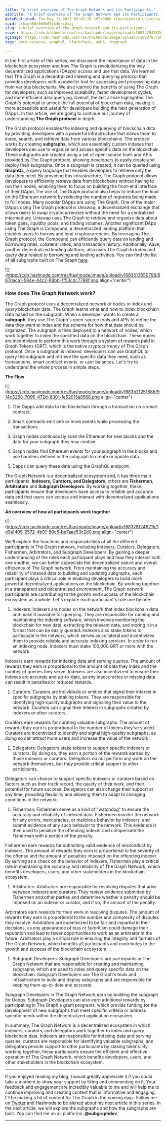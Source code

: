```yaml
---
title: "A brief overview of The Graph Network and its Participants."
seoTitle: "A brief overview of The Graph Network and its Participants."
datePublished: Thu May 11 2023 05:45:26 GMT+0000 (Coordinated Universal Time)
cuid: clhiph50e000h09jk4bsc3vaj
slug: a-brief-overview-of-the-graph-network-and-its-participants
cover: https://cdn.hashnode.com/res/hashnode/image/upload/v1683429483263/cc81455c-fae2-41a1-9d2f-e57ba854b3e5.png
ogImage: https://cdn.hashnode.com/res/hashnode/image/upload/v1683783756413/5bfd10ac-9e7b-4ce1-89d1-2ff68e22c4fb.png
tags: data-science, graphql, blockchain, web3, thegraph

---
```


In the first article of this series, we discussed the importance of data in the blockchain ecosystem and how The Graph is revolutionizing the way decentralized applications (DApps) access and use that data. We learned that The Graph is a decentralized indexing and querying protocol that provides developers with a powerful tool for accessing and processing data from various blockchains. We also learned the benefits of using The Graph for developers, such as improved scalability, faster development cycles, and more efficient data querying. Overall, the last article highlighted The Graph's potential to unlock the full potential of blockchain data, making it more accessible and useful for developers building the next generation of DApps. In this article, we are going to continue our journey of understanding **The Graph protocol** in depth.

The Graph protocol enables the indexing and querying of blockchain data by providing developers with a powerful infrastructure that allows them to index, search, and retrieve data from various blockchains. The protocol works by creating **subgraphs**, which are essentially custom indexes that developers can use to organize and access specific data on the blockchain. These subgraphs are created using a set of open-source tools and APIs provided by The Graph protocol, allowing developers to easily create and deploy their subgraphs. Once a subgraph is created, it can be queried using **GraphQL**, a query language that enables developers to retrieve only the data they need. By providing this infrastructure, The Graph protocol allows developers to efficiently retrieve data from blockchains without having to run their nodes, enabling them to focus on building the front-end interface of their DApps.The use of The Graph protocol also helps to reduce the load on the Ethereum network by reducing the number of requests being made to full nodes. Many popular DApps are using The Graph, One of the major DApps using The Graph protocol is Uniswap, a decentralized exchange that allows users to swap cryptocurrencies without the need for a centralized intermediary. Uniswap uses The Graph to retrieve and organize data about token pairs, liquidity pools, and trading volumes. Another significant DApp using The Graph is Compound, a decentralized lending platform that enables users to borrow and lend cryptocurrencies. By leveraging The Graph protocol, the Compound can efficiently query data on lending and borrowing rates, collateral ratios, and transaction history. Additionally, Aave, another decentralized lending platform, also uses The Graph to index and query data related to borrowing and lending activities. You can find the list of all subgraphs built on The Graph [here](https://thegraph.com/explorer).

![](https://cdn.hashnode.com/res/hashnode/image/upload/v1683513650798/967daca1-584e-44c2-86bb-1f53cdc7788f.png align="center")

### How does The Graph Network work?

The Graph protocol uses a decentralized network of nodes to index and query blockchain data. The Graph learns what and how to index blockchain data based on the subgraph. When a developer wants to create a **subgraph**, they use The Graph's open-source tools and APIs to define the data they want to index and the schema for how that data should be organized. The subgraph is then deployed to a network of nodes, which work together to index the specified data on the blockchain. These nodes are incentivized to perform this work through a system of rewards paid in Graph Tokens (GRT), which is the native cryptocurrency of The Graph protocol. Once a subgraph is indexed, developers can use GraphQL to query the subgraph and retrieve the specific data they need, such as transactions, smart contract events, or user balances. Let's try to understand the whole process in simple steps.

**The Flow**

![](https://cdn.hashnode.com/res/hashnode/image/upload/v1683521251885/914c3268-7096-472d-8301-fe52015a8568.png align="center")

1. The Dapps add data to the blockchain through a transaction on a smart contract.
    
2. Smart contracts emit one or more events while processing the transactions.
    
3. Graph nodes continuously scan the Ethereum for new blocks and the data for your subgraph they may contain.
    
4. Graph nodes find Ethereum events for your subgraph in the blocks and use handlers defined in the subgraph to create or update data.
    
5. Dapps can query these data using the GraphQL endpoint.
    

The Graph Network is a decentralized ecosystem and, it has three main participants: **Indexers, Curators, and Delegators**, others are **Fishermen**, **Arbitrators** and **Subgraph Developers**. By working together, these participants ensure that developers have access to reliable and accurate data and that users can access and interact with decentralized applications seamlessly.

**An overview of how all participants work together**

![](https://cdn.hashnode.com/res/hashnode/image/upload/v1683781249215/1d9a1405-2572-4b01-80c5-be7aae53c2d0.png align="center")

We'll explore the functions and responsibilities of all the different participants in The Graph network, including Indexers, Curators, Delegators, Fishermen, Arbitrators, and Subgraph Developers. By gaining a deeper understanding of the roles each participant plays and how they interact with one another, we can better appreciate the decentralized nature and overall efficiency of The Graph network. From maintaining the accuracy and reliability of indexed data to building and updating subgraphs, each participant plays a critical role in enabling developers to build more powerful decentralized applications on the blockchain. By working together in a transparent and decentralized environment, The Graph network participants are contributing to the growth and success of the blockchain ecosystem as a whole. Let's explore each participant's role one by one:

1. Indexers: Indexers are nodes on the network that index blockchain data and make it available for querying. They are responsible for running and maintaining the indexing software, which involves monitoring the blockchain for new data, extracting the relevant data, and storing it in a format that can be easily queried. Indexers also stake tokens to participate in the network, which serves as collateral and incentivizes them to provide reliable and accurate indexing services. In order to run an indexing node, Indexers must stake 100,000 GRT or more with the network.
    

Indexers earn rewards for indexing data and serving queries. The amount of rewards they earn is proportional to the amount of data they index and the number of queries they serve. Indexers are also incentivized to ensure their indexes are accurate and up-to-date, as any inaccuracies or missing data can result in penalties or reduced rewards.

1. Curators: Curators are individuals or entities that signal their interest in specific subgraphs by staking tokens. They are responsible for identifying high-quality subgraphs and signaling their value to the network. Curators can signal their interest in subgraphs created by indexers or other curators.
    

Curators earn rewards for curating valuable subgraphs. The amount of rewards they earn is proportional to the number of tokens they've staked. Curators are incentivized to identify and signal high-quality subgraphs, as doing so can attract more users and increase the value of the network.

1. Delegators: Delegators stake tokens to support specific indexers or curators. By doing so, they earn a portion of the rewards earned by those indexers or curators. Delegators do not perform any work on the network themselves, but they provide critical support to other participants.
    

Delegators can choose to support specific indexers or curators based on factors such as their track record, the quality of their work, and their potential for future success. Delegators can also change their support at any time, providing flexibility and allowing them to adapt to changing conditions in the network.

1. Fisherman: Fishermen serve as a kind of "watchdog" to ensure the accuracy and reliability of indexed data. Fishermen monitor the network for any errors, inaccuracies, or malicious behavior by indexers, and submit evidence of any such behavior to the network. This evidence is then used to penalize the offending indexer and compensate the Fisherman with a portion of the penalty.
    

Fishermen earn rewards for submitting valid evidence of misconduct by indexers. The amount of rewards they earn is proportional to the severity of the offense and the amount of penalties imposed on the offending indexer. By serving as a check on the behavior of indexers, Fishermen play a critical role in maintaining the accuracy and reliability of The Graph Network, which benefits developers, users, and other stakeholders in the blockchain ecosystem.

1. Arbitrators: Arbitrators are responsible for resolving disputes that arise between indexers and curators. They review evidence submitted by Fishermen and other parties and determine whether a penalty should be imposed on an indexer or curator, and if so, the amount of the penalty.
    

Arbitrators earn rewards for their work in resolving disputes. The amount of rewards they earn is proportional to the number and complexity of disputes they resolve. Arbitrators are incentivized to be fair and impartial in their decisions, as any appearance of bias or favoritism could damage their reputation and lead to fewer opportunities to work as an arbitrator in the future. Arbitrators play a critical role in ensuring the integrity and fairness of The Graph Network, which benefits all participants and contributes to the growth and success of the blockchain ecosystem.

1. Subgraph Developers: Subgraph Developers are participants in The Graph Network that are responsible for creating and maintaining subgraphs, which are used to index and query specific data on the blockchain. Subgraph Developers use The Graph's tools and infrastructure to build and deploy subgraphs and are responsible for keeping them up-to-date and accurate.
    

Subgraph Developers in The Graph Network earn by building the subgraph for Dapps. Subgraph Developers can also earn additional rewards by participating in The Graph's grant programs, which provide funding for the development of new subgraphs that meet specific criteria or address specific needs within the decentralized application ecosystem.

In summary, The Graph Network is a decentralized ecosystem in which indexers, curators, and delegators work together to index and query blockchain data. Indexers are responsible for indexing data and serving queries, curators are responsible for identifying valuable subgraphs, and delegators provide support to other participants by staking tokens. By working together, these participants ensure the efficient and effective operation of The Graph Network, which benefits developers, users, and other stakeholders in the blockchain ecosystem.

---

If you enjoyed reading my blog, I would greatly appreciate it if you could take a moment to show your support by liking and commenting on it. Your feedback and engagement are incredibly valuable to me and will help me to continue improving and creating content that is informative and engaging. I'll be making a bit of content for The Graph in the coming days. Follow me on [Twitter](https://twitter.com/subgraphdev) and Hashnode to be alerted about my next article in this series. In the next article, we will explore the subgraphs and how the subgraphs are built. You can find me on all platforms **.@subgraphdev**.

---